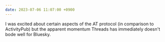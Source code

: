 ```yaml
---
date: 2023-07-06 11:07:00 +0900
---
```


I was excited about certain aspects of the AT protocol (in comparison to ActivityPub) but the apparent momentum Threads has immediately doesn't bode well for Bluesky.

